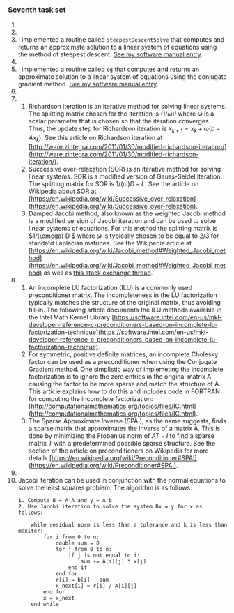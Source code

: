 ### Seventh task set

1. 
2. 
3. I implemented a routine called `steepestDescentSolve` that computes and returns an approximate solution to a linear system of equations using the method of steepest descent. [See my software manual entry](../software_manual/steepestDescentSolve.md).
4. 
5. I implemented a routine called `cg` that computes and returns an approximate solution to a linear system of equations using the conjugate gradient method. [See my software manual entry](../software_manual/cg.md).
6. 
7.  1. Richardson iteration is an iterative method for solving linear systems. The splitting matrix chosen for the iteration is $(1 / \omega)I$ where $\omega$ is a scalar parameter that is chosen so that the iteration converges. Thus, the update step for Richardson iteration is $x_{k+1} = x_k + \omega(b - Ax_k)$. See this article on Richardson iteration at [http://ware.zintegra.com/2011/01/30/modified-richardson-iteration/](http://ware.zintegra.com/2011/01/30/modified-richardson-iteration/).
    2. Successive over-relaxation (SOR) is an iterative method for solving linear systems. SOR is a modified version of Gauss-Seidel iteration. The splitting matrix for SOR is $1/(\omega) D - L$. See the article on Wikipedia about SOR at [https://en.wikipedia.org/wiki/Successive_over-relaxation](https://en.wikipedia.org/wiki/Successive_over-relaxation).
    3. Damped Jacobi method, also known as the weighted Jacobi method is a modified version of Jacobi iteration and can be used to solve linear systems of equations. For this method the splitting matrix is $1/(\omega) D $ where $\omega$ is typically chosen to be equal to 2/3 for standatd Laplacian matrices. See the Wikipedia article at [https://en.wikipedia.org/wiki/Jacobi_method#Weighted_Jacobi_method](https://en.wikipedia.org/wiki/Jacobi_method#Weighted_Jacobi_method) as well as [this stack exchange thread](https://math.stackexchange.com/questions/3181256/weighted-jacobi-method).
8.  1. An incomplete LU factorization (ILU) is a commonly used preconditioner matrix. The incompleteness in the LU factorization typically matches the structure of the original matrix, thus avoiding fill-in. The following article documents the ILU methods available in the Intel Math Kernel Library [https://software.intel.com/en-us/mkl-developer-reference-c-preconditioners-based-on-incomplete-lu-factorization-technique](https://software.intel.com/en-us/mkl-developer-reference-c-preconditioners-based-on-incomplete-lu-factorization-technique).
    2. For symmetric, positive definite matrices, an incomplete Cholesky factor can be used as a preconditioner when using the Conjugate Gradient method. One simplistic way of implemeting the incomplete factorization is to ignore the zero entries in the original matrix A causing the factor to be more sparse and match the structure of A. This article explains how to do this and includes code in FORTRAN for computing the incomplete factorization: [http://computationalmathematics.org/topics/files/IC.html](http://computationalmathematics.org/topics/files/IC.html).
    3. The Sparse Approximate Inverse (SPAI), as the name suggests, finds a sparse matrix that approximates the inverse of a matrix A. This is done by minimizing the Frobenius norm of $AT - I$ to find a sparse matrix $T$ with a predetermined possible sparse structure. See the section of the article on preconditioners on Wikipedia for more details [https://en.wikipedia.org/wiki/Preconditioner#SPAI](https://en.wikipedia.org/wiki/Preconditioner#SPAI).
9. 
10. Jacobi iteration can be used in conjunction with the normal equations to solve the least squares problem. The algorithm is as follows:
    ```
    1. Compute B = A'A and y = A'b
    2. Use Jacobi iteration to solve the system Bx = y for x as follows:

        while residual norm is less than a tolerance and k is less than maxiter:
            for i from 0 to n:
                double sum = 0
                for j from 0 to n:
                    if j is not equal to i:
                        sum += A[i][j] * x[j]
                    end if
                end for
                r[i] = b[i] - sum
                x_next[i] = r[i] / A[i][j]
            end for
            x = x_next
        end while
    ```
